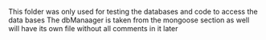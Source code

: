 This folder was only used for testing the databases and code to access the data bases
The dbManaager is taken from the mongoose section as well will have its own file without all comments in it later
